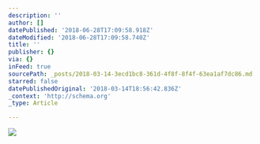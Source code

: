 ```yaml
---
description: ''
author: []
datePublished: '2018-06-28T17:09:58.918Z'
dateModified: '2018-06-28T17:09:58.740Z'
title: ''
publisher: {}
via: {}
inFeed: true
sourcePath: _posts/2018-03-14-3ecd1bc8-361d-4f8f-8f4f-63ea1af7dc86.md
starred: false
datePublishedOriginal: '2018-03-14T18:56:42.836Z'
_context: 'http://schema.org'
_type: Article

---
```

![](https://the-grid-user-content.s3-us-west-2.amazonaws.com/13d2a0d4-5d6d-4cde-871e-58ad65e76837.jpg)